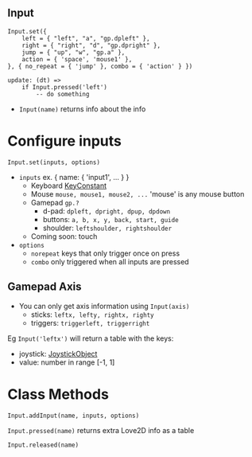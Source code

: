 ## Input

```
Input.set({
    left = { "left", "a", "gp.dpleft" },
    right = { "right", "d", "gp.dpright" },
    jump = { "up", "w", "gp.a" },
    action = { 'space', 'mouse1' },
}, { no_repeat = { 'jump' }, combo = { 'action' } })

update: (dt) =>
    if Input.pressed('left')
        -- do something
```

* `Input(name)` returns info about the info

# Configure inputs

`Input.set(inputs, options)`

* `inputs` ex. { name: { 'input1', ... } }
    * Keyboard [KeyConstant](https://love2d.org/wiki/KeyConstant)
    * Mouse `mouse, mouse1, mouse2, ...` 'mouse' is any mouse button
    * Gamepad `gp.?`
      * d-pad: `dpleft, dpright, dpup, dpdown`
      * buttons: `a, b, x, y, back, start, guide`
      * shoulder: `leftshoulder, rightshoulder`
    * Coming soon: touch
* `options`
    * `norepeat` keys that only trigger once on press
    * `combo` only triggered when all inputs are pressed

## Gamepad Axis

* You can only get axis information using `Input(axis)`
  * sticks: `leftx, lefty, rightx, righty`
  * triggers: `triggerleft, triggerright`

Eg `Input('leftx')` will return a table with the keys:
* joystick: [JoystickObject](https://love2d.org/wiki/Joystick)
* value: number in range [-1, 1]

# Class Methods

`Input.addInput(name, inputs, options)`

`Input.pressed(name)` returns extra Love2D info as a table

`Input.released(name)`
